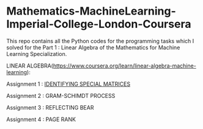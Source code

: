 # Mathematics-MachineLearning-Imperial-College-London-Coursera
This repo contains all the Python codes for the programming tasks which I solved for the Part 1 : Linear Algebra of the Mathematics for Machine Learning Specialization.

LINEAR ALGEBRA(https://www.coursera.org/learn/linear-algebra-machine-learning):  

Assignment 1 : [IDENTIFYING SPECIAL MATRICES](https://tocgeopfrhzuckjtvjttex.coursera-apps.org/notebooks/IdentifyingSpecialMatrices.ipynb) 

Assignment 2 : GRAM-SCHIMDT PROCESS

Assignment 3 : REFLECTING BEAR

Assignment 4 : PAGE RANK
